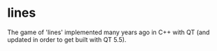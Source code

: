 # lines
The game of 'lines' implemented many years ago in C++ with QT (and updated in order to get built with QT 5.5).
